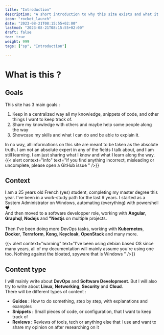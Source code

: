 ```yaml
---
title: "Introduction"
description: "A short introduction to why this site exists and what it is about. What my goals are and what I want to achieve."
icon: "rocket_launch"
date: "2023-08-21T08:15:55+02:00"
lastmod: "2023-08-21T08:15:55+02:00"
draft: false
toc: true
weight: 999
tags: ["sp", "Introduction"]

---
```

# What is this  ? 
## Goals
This site has 3 main goals : 
1. Keep in a centralized way all my knowledge, snippets of code, and other things I want to keep track of.
2. Share my knowledge with others and maybe help some people along the way
3. Showcase my skills and what I can do and be able to explain it.

In no way, all informations on this site are meant to be taken as the absolute truth. I am not an absolute expert in any of the fields I talk about, and I am still learning. I am just sharing what I know and what I learn along the way.
{{< alert context="info" text="If you find anything incorrect, misleading or uncomplete, please open a GitHub issue " />}}

## Context
I am a 25 years old French (yes) student, completing my master degree this year. I've been in a work-study path for the last 6 years. I started as a System Administrator on Windows, automating (everything) with powershell ❤️.<br> And then moved to a software developper role, working with **Angular**, **Graphql**, **Nodejs** and **"Nestjs** on multiple projects. <br> <br>Then I've been doing more DevOps tasks, working with **Kubernetes**, **Docker**, **Terraform**, **Kong**, **Keycloak**, **OpenStack** and many more. 

{{< alert context="warning" text="I've been using debian based OS since many years, all of my documentation will mainly assume you're using one too. Nothing against the bloated, spyware that is Windows " />}}

## Content type 
I will mainly write about **DevOps** and **Software Development**. But I will also try to write about **Linux**, **Networking**, **Security** and **Cloud**. <br>
There will be different types of content :
- **Guides** : How to do something, step by step, with explanations and examples
- **Snippets** : Small pieces of code, or configuration, that I want to keep track of
- **Reviews** : Reviews of tools, tech or anything else that I use and want to share my opinion on after researching on it
